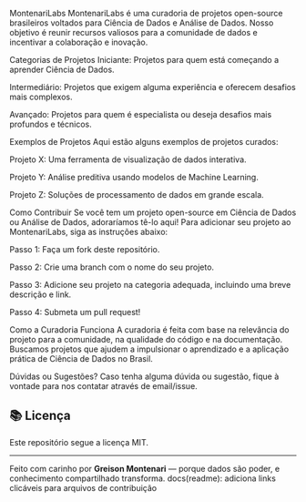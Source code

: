 MontenariLabs
MontenariLabs é uma curadoria de projetos open-source brasileiros voltados para Ciência de Dados e Análise de Dados. Nosso objetivo é reunir recursos valiosos para a comunidade de dados e incentivar a colaboração e inovação.

Categorias de Projetos
Iniciante: Projetos para quem está começando a aprender Ciência de Dados.

Intermediário: Projetos que exigem alguma experiência e oferecem desafios mais complexos.

Avançado: Projetos para quem é especialista ou deseja desafios mais profundos e técnicos.

Exemplos de Projetos
Aqui estão alguns exemplos de projetos curados:

Projeto X: Uma ferramenta de visualização de dados interativa.

Projeto Y: Análise preditiva usando modelos de Machine Learning.

Projeto Z: Soluções de processamento de dados em grande escala.

Como Contribuir
Se você tem um projeto open-source em Ciência de Dados ou Análise de Dados, adoraríamos tê-lo aqui! Para adicionar seu projeto ao MontenariLabs, siga as instruções abaixo:

Passo 1: Faça um fork deste repositório.

Passo 2: Crie uma branch com o nome do seu projeto.

Passo 3: Adicione seu projeto na categoria adequada, incluindo uma breve descrição e link.

Passo 4: Submeta um pull request!

Como a Curadoria Funciona
A curadoria é feita com base na relevância do projeto para a comunidade, na qualidade do código e na documentação. Buscamos projetos que ajudem a impulsionar o aprendizado e a aplicação prática de Ciência de Dados no Brasil.

Dúvidas ou Sugestões?
Caso tenha alguma dúvida ou sugestão, fique à vontade para nos contatar através de email/issue.
## 📚 Licença

Este repositório segue a licença MIT.

---

Feito com carinho por **Greison Montenari** — porque dados são poder, e conhecimento compartilhado transforma.
docs(readme): adiciona links clicáveis para arquivos de contribuição


